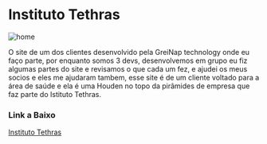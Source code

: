 # Instituto Tethras

![home](https://user-images.githubusercontent.com/99847920/172025977-0275a270-340b-420f-a58f-27ea7f3907ba.png)

O site de um dos clientes desenvolvido pela GreiNap technology
onde eu faço parte, por enquanto somos 3 devs, desenvolvemos em grupo eu fiz algumas partes do site
e revisamos o que cada um fez, e ajudei os meus socios e eles me ajudaram tambem, esse site é de um 
cliente voltado para a área de saúde e ela é uma Houden no topo da pirâmides de empresa que faz parte
do Istituto Tethras.
<p><h3>Link a Baixo</h3></p>
<a href="https://www.institutotethras.com.br/">Instituto Tethras</a>

